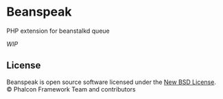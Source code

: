 # Beanspeak

PHP extension for beanstalkd queue

*WIP*

## License

Beanspeak is open source software licensed under the [New BSD License](docs/LICENSE.md). © Phalcon Framework Team and contributors